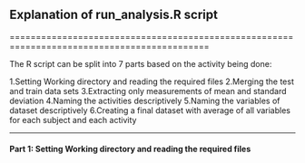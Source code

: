 ## Explanation of run_analysis.R script
============================================================================================

The R script can be split into 7 parts based on the activity being done:

1.Setting Working directory and reading the required files
2.Merging the test and train data sets
3.Extracting only measurements of mean and standard deviation
4.Naming the activities descriptively
5.Naming the variables of dataset descriptively
6.Creating a final dataset with average of all variables for each subject and each activity

--------------------------------------------------------------------------------------------
#### Part 1: Setting Working directory and reading the required files
